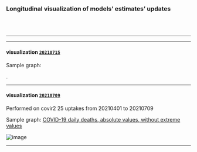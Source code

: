 ### Longitudinal visualization of models’ estimates’ updates 

<br/><br/>

*****
*****

#### visualization [`20210715`](https://github.com/pourmalek/covir2/tree/main/longitudinal/20210709)

Sample graph:

.

*****

#### visualization [`20210709`](https://github.com/pourmalek/covir2/tree/main/longitudinal/20210709)

Performed on covir2 25 uptakes from 20210401 to 20210709

Sample graph: [COVID-19 daily deaths, absolute values, without extreme values](https://github.com/pourmalek/covir2/blob/main/longitudinal/20210709/output/merge/graph%2011c%20COVID-19%20daily%20deaths%2C%20Iran%2C%20wo%20extremes.pdf)

![image](https://user-images.githubusercontent.com/30849720/126067794-7fbe73af-8090-4d6e-ae46-ef1750061d3e.png)

*****

